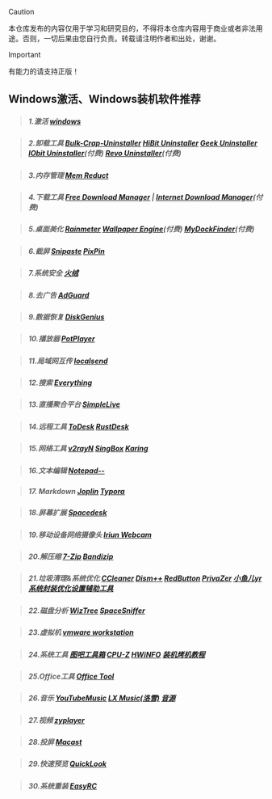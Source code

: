> [!CAUTION]
> 本仓库发布的内容仅用于学习和研究目的，不得将本仓库内容用于商业或者非法用途。否则，一切后果由您自行负责。转载请注明作者和出处，谢谢。

> [!IMPORTANT]
> 有能力的请支持正版！

## Windows激活、Windows装机软件推荐
> ##### 1.激活 [windows](https://github.com/massgravel/Microsoft-Activation-Scripts)

> ##### 2.卸载工具 [<u>Bulk-Crap-Uninstaller</u>](https://github.com/Klocman/Bulk-Crap-Uninstaller) [<u>HiBit Uninstaller</u>](https://www.hibitsoft.ir/Uninstaller.html) [<u>Geek Uninstaller</u>](https://geekuninstaller.com/) [<u>IObit Uninstaller</u>](https://www.iobit.com/en/advanceduninstaller.php)*(付费)* [<u>Revo Uninstaller</u>](https://www.revouninstaller.com/zh/)*(付费)*

> ##### 3.内存管理 [Mem Reduct](https://memreduct.org/)

> ##### 4.下载工具 [<u>Free Download Manager</u>](https://www.freedownloadmanager.org/) | [<u>Internet Download Manager</u>](https://www.internetdownloadmanager.com/)*(付费)*

> ##### 5.桌面美化 [<u>Rainmeter</u>](https://www.rainmeter.net/) [<u>Wallpaper Engine</u>](https://www.wallpaperengine.io/)*(付费)* [<u>MyDockFinder</u>](https://www.mydockfinder.com/)*(付费)*

> ##### 6.截屏 [<u>Snipaste</u>](https://www.snipaste.com/) [<u>PixPin</u>](https://pixpin.cn/)

> ##### 7.系统安全 [火绒](https://www.huorong.cn/)

> ##### 8.去广告 [AdGuard](https://adguard.com/)

> ##### 9.数据恢复 [DiskGenius](https://www.diskgenius.cn/)

> ##### 10.播放器 [PotPlayer](https://potplayer.daum.net/)

> ##### 11.局域网互传 [localsend](https://github.com/localsend/localsend)

> ##### 12.搜索 [Everything](https://www.voidtools.com/zh-cn/)

> ##### 13.直播聚合平台 [SimpleLive](https://github.com/xiaoyaocz/dart_simple_live)

> ##### 14.远程工具 [<u>ToDesk</u>](https://www.todesk.com/) [<u>RustDesk</u>](https://rustdesk.com/zh-cn/)

> ##### 15.网络工具 [<u>v2rayN</u>](https://github.com/2dust/v2rayN) [<u>SingBox</u>](https://github.com/GUI-for-Cores/GUI.for.SingBox) [<u>Karing</u>](https://github.com/KaringX/karing)

> ##### 16.文本编辑 [Notepad--](https://github.com/cxasm/notepad--)

> ##### 17. Markdown [<u>Joplin</u>](https://github.com/laurent22/joplin) [<u>Typora</u>](https://typora.io/)

> ##### 18.屏幕扩展 [Spacedesk](https://www.spacedesk.net/)

> ##### 19.移动设备网络摄像头 [Iriun Webcam](https://iriun.com/)

> ##### 20.解压缩 [<u>7-Zip</u>](https://www.7-zip.org/) [<u>Bandizip</u>](https://www.bandisoft.com/bandizip/)

> ##### 21.垃圾清理&系统优化 [<u>CCleaner</u>](https://www.ccleaner.com/zh-cn) [<u>Dism++</u>](https://github.com/Chuyu-Team/Dism-Multi-language) [<u>RedButton</u>](https://pothos.info/?p=redbutton) [<u>PrivaZer</u>](https://privazer.com/zc/index.php) [<u>小鱼儿yr系统封装优化设置辅助工具</u>](https://www.yrxitong.com/h-nd-100.html)

> ##### 22.磁盘分析 [<u>WizTree</u>](https://diskanalyzer.com/) [<u>SpaceSniffer</u>](http://www.uderzo.it/main_products/space_sniffer/)

> ##### 23.虚拟机 [vmware workstation](https://www.vmware.com/products/desktop-hypervisor/workstation-and-fusion)

> ##### 24.系统工具 [<u>图吧工具箱</u>](https://www.tbtool.cn/) [<u>CPU-Z</u>](https://www.cpuid.com/) [<u>HWiNFO</u>](https://www.hwinfo.com/) [装机烤机教程](https://www.bilibili.com/video/BV1sD421A74F)

> ##### 25.Office工具 [Office Tool](https://otp.landian.vip/zh-cn/)

> ##### 26.音乐 [<u>YouTubeMusic</u>](https://github.com/th-ch/youtube-music) [<u>LX Music\(洛雪\)</u>](https://lxmusic.toside.cn/) [音源](https://www.sixyin.com/10480.html)

> ##### 27.视频 [zyplayer](https://github.com/Hiram-Wong/ZyPlayer)

> ##### 28.投屏 [Macast](https://github.com/xfangfang/Macast)

> ##### 29.快速预览 [QuickLook](https://github.com/QL-Win/QuickLook)

> ##### 30.系统重装 [EasyRC](https://firpe.cn/page-196)